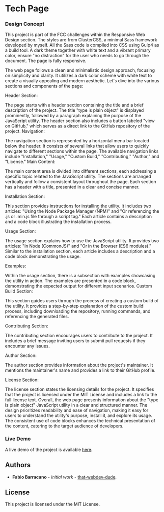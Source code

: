 # Tech Page

### Design Concept

This project is part of the FCC challenges within the Responsive Web Design section. The styles are from ClusterCSS, a minimal Sass framework developed by myself. All the Sass code is compiled into CSS using Gulp4 as a build tool.
A dark theme together with white text and a vibrant primary color, ensure "no distraction" for the user who needs to go through the document. The page is fully responsive.

The web page follows a clean and minimalistic design approach, focusing on simplicity and clarity. It utilizes a dark color scheme with white text to create a visually appealing and modern aesthetic. Let's dive into the various sections and components of the page:

Header Section:

The page starts with a header section containing the title and a brief description of the project.
The title "type is plain object" is displayed prominently, followed by a paragraph explaining the purpose of the JavaScript utility.
The header section also includes a button labeled "view on GitHub," which serves as a direct link to the GitHub repository of the project.
Navigation:

The navigation section is represented by a horizontal menu bar located below the header.
It consists of several links that allow users to quickly navigate to different sections within the page.
The available navigation links include "Installation," "Usage," "Custom Build," "Contributing," "Author," and "License."
Main Content:

The main content area is divided into different sections, each addressing a specific topic related to the JavaScript utility.
The sections are arranged vertically and follow a consistent layout throughout the page.
Each section has a header with a title, presented in a clear and concise manner.

Installation Section:

This section provides instructions for installing the utility.
It includes two articles: "Using the Node Package Manager (NPM)" and "Or referencing the .js or .min.js file through a script tag."
Each article contains a description and a code block illustrating the installation process.

Usage Section:

The usage section explains how to use the JavaScript utility.
It provides two articles: "In Node (CommonJS)" and "Or in the Browser (ES6 modules)."
Similar to the installation section, each article includes a description and a code block demonstrating the usage.

Examples:

Within the usage section, there is a subsection with examples showcasing the utility in action.
The examples are presented in a code block, demonstrating the expected output for different input scenarios.
Custom Build Section:

This section guides users through the process of creating a custom build of the utility.
It provides a step-by-step explanation of the custom build process, including downloading the repository, running commands, and referencing the generated files.

Contributing Section:

The contributing section encourages users to contribute to the project.
It includes a brief message inviting users to submit pull requests if they encounter any issues.

Author Section:

The author section provides information about the project's maintainer.
It mentions the maintainer's name and provides a link to their GitHub profile.

License Section:

The license section states the licensing details for the project.
It specifies that the project is licensed under the MIT License and includes a link to the full license text.
Overall, the web page presents information about the "type is plain object" JavaScript utility in a clear and structured manner. The design prioritizes readability and ease of navigation, making it easy for users to understand the utility's purpose, install it, and explore its usage. The consistent use of code blocks enhances the technical presentation of the content, catering to the target audience of developers.

### Live Demo

A live demo of the project is available [here](https://tech-page-concept.netlify.app/).

## Authors

- **Fabio Barracano** - _Initial work_ - [that-webdev-dude](https://github.com/that-webdev-dude).

## License

This project is licensed under the MIT License.
